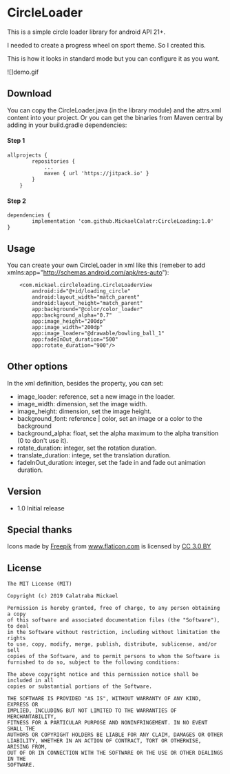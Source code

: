 # CircleLoader
This is a simple circle loader library for android API 21+.

I needed to create a progress wheel on sport theme. So I created this.

This is how it looks in standard mode but you can configure it as you want.

![]demo.gif

## Download
You can copy the CircleLoader.java (in the library module) and the attrs.xml
content into your project. Or you can get the binaries from Maven central by
adding in your build.gradle dependencies:

#### Step 1

```
allprojects {
		repositories {
			...
			maven { url 'https://jitpack.io' }
		}
	}
```

#### Step 2
```
dependencies {
        implementation 'com.github.MickaelCalatr:CircleLoading:1.0'
}
```
## Usage
You can create your own CircleLoader in xml like this
(remeber to add xmlns:app="http://schemas.android.com/apk/res-auto"):

```
    <com.mickael.circleloading.CircleLoaderView
        android:id="@+id/loading_circle"
        android:layout_width="match_parent"
        android:layout_height="match_parent"
        app:background="@color/color_loader"
        app:background_alpha="0.7"
        app:image_height="200dp"
        app:image_width="200dp"
        app:image_loader="@drawable/bowling_ball_1"
        app:fadeInOut_duration="500"
        app:rotate_duration="900"/>
```

## Other options
In the xml definition, besides the property, you can set:
- image_loader: reference, set a new image in the loader.
- image_width: dimension, set the image width.
- image_height: dimension, set the image height.
- background_font: reference | color, set an image or a color to the background
- background_alpha: float, set the alpha maximum to the alpha transition (0 to
don't use it).
- rotate_duration: integer, set the rotation duration.
- translate_duration: intege, set the translation duration.
- fadeInOut_duration: integer, set the fade in and fade out animation duration.

## Version
- 1.0 Initial release

## Special thanks
Icons made by <a href="https://www.freepik.com/" title="Freepik">Freepik</a>
from <a href="https://www.flaticon.com/" title="Flaticon">www.flaticon.com</a>
is licensed by <a href="http://creativecommons.org/licenses/by/3.0/" title="Creative Commons BY 3.0" target="blank"> CC 3.0 BY</a>


## License
```
The MIT License (MIT)

Copyright (c) 2019 Calatraba Mickael

Permission is hereby granted, free of charge, to any person obtaining a copy
of this software and associated documentation files (the "Software"), to deal
in the Software without restriction, including without limitation the rights
to use, copy, modify, merge, publish, distribute, sublicense, and/or sell
copies of the Software, and to permit persons to whom the Software is
furnished to do so, subject to the following conditions:

The above copyright notice and this permission notice shall be included in all
copies or substantial portions of the Software.

THE SOFTWARE IS PROVIDED "AS IS", WITHOUT WARRANTY OF ANY KIND, EXPRESS OR
IMPLIED, INCLUDING BUT NOT LIMITED TO THE WARRANTIES OF MERCHANTABILITY,
FITNESS FOR A PARTICULAR PURPOSE AND NONINFRINGEMENT. IN NO EVENT SHALL THE
AUTHORS OR COPYRIGHT HOLDERS BE LIABLE FOR ANY CLAIM, DAMAGES OR OTHER
LIABILITY, WHETHER IN AN ACTION OF CONTRACT, TORT OR OTHERWISE, ARISING FROM,
OUT OF OR IN CONNECTION WITH THE SOFTWARE OR THE USE OR OTHER DEALINGS IN THE
SOFTWARE.
```
